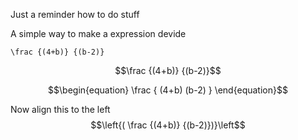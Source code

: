 Just a reminder how to do stuff

A simple way to make a expression devide
```katex
\frac {(4+b)} {(b-2)}
```
$$\frac {(4+b)} {(b-2)}$$


$$\begin{equation}
  \frac {
        (4+b)
        (b-2)
        }
\end{equation}$$

Now align this to the left
$$\left{( \frac {(4+b)} {(b-2)})}\left$$
